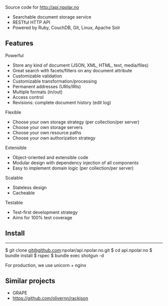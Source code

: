Source code for http://api.npolar.no

* Searchable document storage service
* RESTful HTTP API
* Powered by Ruby, CouchDB, Git, Linux, Apache Solr

## Features

Powerful
* Store any kind of document (JSON, XML, HTML, text, media/files)
* Great search with facets/filters on any document attribute
* Customizable validation
* Customizable transformation/processing
* Permanent addresses (URIs/IRIs)
* Multiple formats (in/out)
* Access control
* Revisions: complete document history (edit log)

Flexible
* Choose your own storage strategy (per collection/per server)
* Choose your own storage servers
* Choose your own resource paths
* Choose your own authorization strategy

Extensible
* Object-oriented and extensible code
* Modular design with dependency injection of all components
* Easy to implement domain logic (per collection/per server)

Scalable
* Stateless design
* Cacheable

Testable
* Test-first development strategy
* Aims for 100% test coverage

## Install
-------
$ git clone git@github.com:npolar/api.npolar.no.git 
$ cd api.npolar.no
$ bundle install
$ rspec
$ bundle exec shotgun -d

For production, we use unicorn + nginx

## Similar projects
* GRAPE
* https://github.com/olivernn/rackjson
